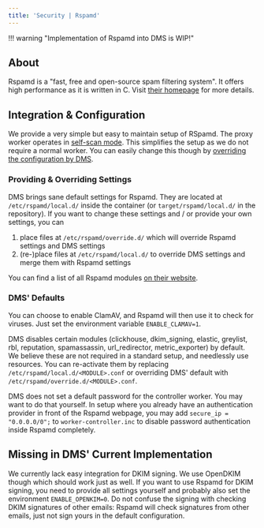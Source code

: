 ```yaml
---
title: 'Security | Rspamd'
---
```


!!! warning "Implementation of Rspamd into DMS is WIP!"

## About

Rspamd is a "fast, free and open-source spam filtering system". It offers high performance as it is written in C. Visit [their homepage][homepage] for more details.

## Integration & Configuration

We provide a very simple but easy to maintain setup of RSpamd. The proxy worker operates in [self-scan mode][proxy-self-scan-mode]. This simplifies the setup as we do not require a normal worker. You can easily change this though by [overriding the configuration by DMS](#providing-overriding-settings).

### Providing & Overriding Settings

DMS brings sane default settings for Rspamd. They are located at `/etc/rspamd/local.d/` inside the container (or `target/rspamd/local.d/` in the repository). If you want to change these settings and / or provide your own settings, you can

1. place files at `/etc/rspamd/override.d/` which will override Rspamd settings and DMS settings
2. (re-)place files at `/etc/rspamd/local.d/` to override DMS settings and merge them with Rspamd settings

You can find a list of all Rspamd modules [on their website][modules].

### DMS' Defaults

You can choose to enable ClamAV, and Rspamd will then use it to check for viruses. Just set the environment variable `ENABLE_CLAMAV=1`.

DMS disables certain modules (clickhouse, dkim_signing, elastic, greylist, rbl, reputation, spamassassin, url_redirector, metric_exporter) by default. We believe these are not required in a standard setup, and needlessly use resources. You can re-activate them by replacing `/etc/rspamd/local.d/<MODULE>.conf` or overriding DMS' default with `/etc/rspamd/override.d/<MODULE>.conf`.

DMS does not set a default password for the controller worker. You may want to do that yourself. In setup where you already have an authentication provider in front of the Rspamd webpage, you may add `secure_ip = "0.0.0.0/0";` to `worker-controller.inc` to disable password authentication inside Rspamd completely.

## Missing in DMS' Current Implementation

We currently lack easy integration for DKIM signing. We use OpenDKIM though which should work just as well. If you want to use Rspamd for DKIM signing, you need to provide all settings yourself and probably also set the environment `ENABLE_OPENKIM=0`. Do not confuse the signing with checking DKIM signatures of other emails: Rspamd will check signatures from other emails, just not sign yours in the default configuration.

[homepage]: https://rspamd.com/
[modules]: https://rspamd.com/doc/modules/
[proxy-self-scan-mode]: https://rspamd.com/doc/workers/rspamd_proxy.html#self-scan-mode
